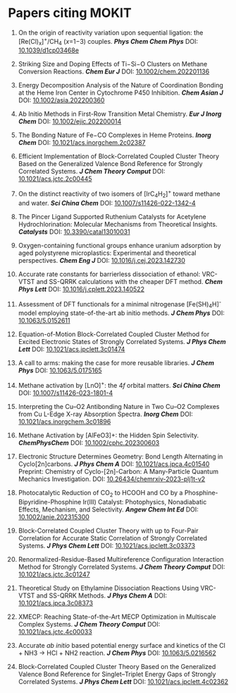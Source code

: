 # Papers citing MOKIT

1. On the origin of reactivity variation upon sequential ligation: the [Re(Cl)<sub>x</sub>]<sup>+</sup>/CH<sub>4</sub> (*x*=1−3) couples. ***Phys Chem Chem Phys*** DOI: [10.1039/d1cp03468e](https://doi.org/10.1039/D1CP03468E)

2. Striking Size and Doping Effects of Ti−Si−O Clusters on Methane Conversion Reactions. ***Chem Eur J*** DOI: [10.1002/chem.202201136](https://doi.org/10.1002/chem.202201136)

3. Energy Decomposition Analysis of the Nature of Coordination Bonding at the Heme Iron Center in Cytochrome P450 Inhibition. ***Chem Asian J*** DOI: [10.1002/asia.202200360](https://doi.org/10.1002/asia.202200360)

4. Ab Initio Methods in First-Row Transition Metal Chemistry. ***Eur J Inorg Chem*** DOI: [10.1002/ejic.202200014](https://doi.org/10.1002/ejic.202200014)

5. The Bonding Nature of Fe−CO Complexes in Heme Proteins. ***Inorg Chem*** DOI: [10.1021/acs.inorgchem.2c02387](https://doi.org/10.1021/acs.inorgchem.2c02387)

6. Efficient Implementation of Block-Correlated Coupled Cluster Theory Based on the Generalized Valence Bond Reference for Strongly Correlated Systems. ***J Chem Theory Comput*** DOI: [10.1021/acs.jctc.2c00445](https://doi.org/10.1021/acs.jctc.2c00445)

7. On the distinct reactivity of two isomers of [IrC<sub>4</sub>H<sub>2</sub>]<sup>+</sup> toward methane and water. ***Sci China Chem*** DOI: [10.1007/s11426-022-1342-4](https://link.springer.com/article/10.1007/s11426-022-1342-4)

8. The Pincer Ligand Supported Ruthenium Catalysts for Acetylene Hydrochlorination: Molecular Mechanisms from Theoretical Insights. ***Catalysts*** DOI: [10.3390/catal13010031](https://doi.org/10.3390/catal13010031)

9. Oxygen-containing functional groups enhance uranium adsorption by aged polystyrene microplastics: Experimental and theoretical perspectives. ***Chem Eng J*** DOI: [10.1016/j.cej.2023.142730](https://doi.org/10.1016/j.cej.2023.142730)

10. Accurate rate constants for barrierless dissociation of ethanol: VRC-VTST and SS-QRRK calculations with the cheaper DFT method. ***Chem Phys Lett*** DOI: [10.1016/j.cplett.2023.140522](https://doi.org/10.1016/j.cplett.2023.140522)

11. Assessment of DFT functionals for a minimal nitrogenase [Fe(SH)<sub>4</sub>H]<sup>-</sup> model employing state-of-the-art ab initio methods. ***J Chem Phys*** DOI: [10.1063/5.0152611](https://doi.org/10.1063/5.0152611)

12. Equation-of-Motion Block-Correlated Coupled Cluster Method for Excited Electronic States of Strongly Correlated Systems. ***J Phys Chem Lett*** DOI: [10.1021/acs.jpclett.3c01474](https://doi.org/10.1021/acs.jpclett.3c01474)

13. A call to arms: making the case for more reusable libraries. ***J Chem Phys*** DOI: [10.1063/5.0175165](https://doi.org/10.1063/5.0175165)

14. Methane activation by [LnO]<sup>+</sup>: the 4*f* orbital matters. ***Sci China Chem*** DOI: [10.1007/s11426-023-1801-4](https://doi.org/10.1007/s11426-023-1801-4)

15. Interpreting the Cu–O2 Antibonding Nature in Two Cu–O2 Complexes from Cu L-Edge X-ray Absorption Spectra. ***Inorg Chem*** DOI: [10.1021/acs.inorgchem.3c01896](https://doi.org/10.1021/acs.inorgchem.3c01896)

16. Methane Activation by [AlFeO3]+: the Hidden Spin Selectivity. ***ChemPhysChem*** DOI: [10.1002/cphc.202300603](https://doi.org/10.1002/cphc.202300603)

17. Electronic Structure Determines Geometry: Bond Length Alternating in Cyclo[2n]carbons. ***J Phys Chem A*** DOI: [10.1021/acs.jpca.4c01540](https://pubs.acs.org/doi/10.1021/acs.jpca.4c01540)   
Preprint: Chemistry of Cyclo-[2n]-Carbon: A Many-Particle Quantum Mechanics Investigation. DOI: [10.26434/chemrxiv-2023-plj1t-v2](https://doi.org/10.26434/chemrxiv-2023-plj1t-v2)

18. Photocatalytic Reduction of CO<sub>2</sub> to HCOOH and CO by a Phosphine-Bipyridine-Phosphine Ir(III) Catalyst: Photophysics, Nonadiabatic Effects, Mechanism, and Selectivity. ***Angew Chem Int Ed*** DOI: [10.1002/anie.202315300](https://doi.org/10.1002/anie.202315300)

19. Block-Correlated Coupled Cluster Theory with up to Four-Pair Correlation for Accurate Static Correlation of Strongly Correlated Systems. ***J Phys Chem Lett*** DOI: [10.1021/acs.jpclett.3c03373](https://doi.org/10.1021/acs.jpclett.3c03373)

20. Renormalized-Residue-Based Multireference Configuration Interaction Method for Strongly Correlated Systems. ***J Chem Theory Comput*** DOI: [10.1021/acs.jctc.3c01247](https://doi.org/10.1021/acs.jctc.3c01247)

21. Theoretical Study on Ethylamine Dissociation Reactions Using VRC-VTST and SS-QRRK Methods. ***J Phys Chem A*** DOI: [10.1021/acs.jpca.3c08373](https://doi.org/10.1021/acs.jpca.3c08373)

22. XMECP: Reaching State-of-the-Art MECP Optimization in Multiscale Complex Systems. ***J Chem Theory Comput*** DOI: [10.1021/acs.jctc.4c00033](https://doi.org/10.1021/acs.jctc.4c00033)

23. Accurate *ab initio* based potential energy surface and kinetics of the Cl + NH3 → HCl + NH2 reaction. ***J Chem Phys*** DOI: [10.1063/5.0216562](https://doi.org/10.1063/5.0216562)

24. Block-Correlated Coupled Cluster Theory Based on the Generalized Valence Bond Reference for Singlet–Triplet Energy Gaps of Strongly Correlated Systems. ***J Phys Chem Lett*** DOI: [10.1021/acs.jpclett.4c02362](https://doi.org/10.1021/acs.jpclett.4c02362)

